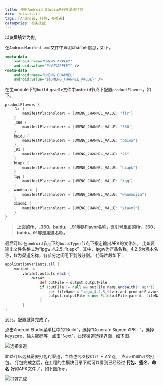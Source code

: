 ```yaml
---
title: 使用Android Studio进行多渠道打包
date: 2016-12-17
tags: [Android, 打包, 多渠道]
categories: 相关技能
---
```

以**友盟统计**为例。

在<code>AndroidManifest.xml</code>文件中声明channel信息，如下。

```xml
<meta-data
    android:name="UMENG_APPKEY"
    android:value="产品的APPKEY" />
<meta-data
    android:name="UMENG_CHANNEL"
    android:value="${UMENG_CHANNEL_VALUE}" />
```

在主module下的<code>build.gradle</code>文件中<code>android</code>节点下配置<code>productFlavors</code>，如下。

```gradle
productFlavors {
    fir {
        manifestPlaceholders = [UMENG_CHANNEL_VALUE: "fir"]
    }
    _360 {
        manifestPlaceholders = [UMENG_CHANNEL_VALUE: "360"]
    }
    baidu {
        manifestPlaceholders = [UMENG_CHANNEL_VALUE: "baidu"]
    }
    _91 {
        manifestPlaceholders = [UMENG_CHANNEL_VALUE: "91"]
    }
    hiapk {
        manifestPlaceholders = [UMENG_CHANNEL_VALUE: "hiapk"]
    }
    tqq {
        manifestPlaceholders = [UMENG_CHANNEL_VALUE: "tqq"]
    }
    wandoujia {
        manifestPlaceholders = [UMENG_CHANNEL_VALUE: "wandoujia"]
    }
    xiaomi {
        manifestPlaceholders = [UMENG_CHANNEL_VALUE: "xiaomi"]
    }
}
```

 >  **上面的fir、_360、baidu， _91等是Flavor名称，双引号里面的fir、360、baidu、91等是渠道名称。** 

最后可以 在<code>android</code>节点下的<code>buildTypes</code>节点下指定输出APK的文件名。
比如要输出文件名格式为“ipgw_4.2.5_fir.apk”，其中，ipgw为产品名称，4.2.5为版本名称，fir为渠道名称，各部分之间用下划线分割。
代码片段如下：

```gradle
applicationVariants.all {
    variant ->
        variant.outputs.each {
            output ->
                def outFile = output.outputFile
                if (outFile != null && outFile.name.endsWith(".apk")) {
                    def fileName = "ipgw_4.2.5_${variant.productFlavors[0].name.replaceAll("_", "")}.apk"
                    output.outputFile = new File(outFile.parent, fileName)
                }
        }
}
```

到此，配置就算完成了。

点击Android Studio菜单栏中的“Build”，选择“Generate Signed APK...”，选择keystore，输入密码等，点击“Next”，出现渠道选择界面，如下图。

![选择渠道](http://img.blog.csdn.net/20161217161351553)

此处可以选择需要打包的渠道，当然也可以按<code>Ctrl + A</code>全选。
点击Finish开始打包。
打包完成之后，在工程的主模块目录下就可以看到已经经过 **打包、签名、命名** 好的APK文件了，如下图所示。

![打包完成](http://img.blog.csdn.net/20161217162538709)
